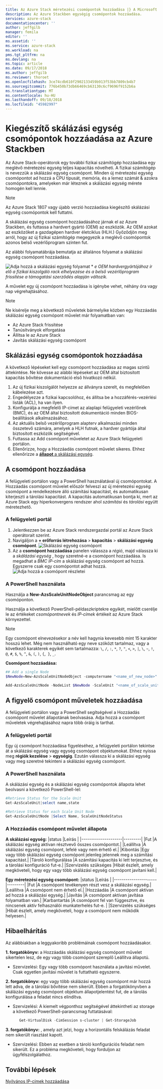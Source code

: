```yaml
---
title: Az Azure Stack méretezési csomópontok hozzáadása |} A Microsoft Docs
description: Az Azure Stackben egységig csomópontok hozzáadása.
services: azure-stack
documentationcenter: ''
author: jeffgilb
manager: femila
editor: ''
ms.assetid: ''
ms.service: azure-stack
ms.workload: na
pms.tgt_pltfrm: na
ms.devlang: na
ms.topic: article
ms.date: 09/17/2018
ms.author: jeffgilb
ms.reviewer: thoroet
ms.openlocfilehash: 3ce74cdb610f2902133459b913f53bb7809cb4b7
ms.sourcegitcommit: 776b450b73db66469cb63130c6cf9696f9152b6a
ms.translationtype: MT
ms.contentlocale: hu-HU
ms.lasthandoff: 09/18/2018
ms.locfileid: "45982997"
---
```

# <a name="add-additional-scale-unit-nodes-in-azure-stack"></a>Kiegészítő skálázási egység csomópontok hozzáadása az Azure Stackben

Az Azure Stack-operátorok egy további fizikai számítógép hozzáadása egy meglévő méretezési egység teljes kapacitás növelheti. A fizikai számítógép is nevezzük a skálázási egység csomópont. Minden új méretezési egység csomópontot ad hozzá a CPU típusát, memória, és a lemez számát & azokra csomópontokra, amelyeken már léteznek a skálázási egység mérete homogén kell lennie.

> [!NOTE]  
Az Azure Stack 1807 vagy újabb verzió hozzáadása kiegészítő skálázási egység csomópontok kell futtatni.

A skálázási egység csomópont hozzáadásához járnak el az Azure Stackben, és futtassa a hardvert gyártó (OEM) az eszközök. Az OEM azokat az eszközöket a gazdagépen hardver életciklus (HLH.) Győződjön meg arról, hogy az új fizikai számítógép megegyezik a meglévő csomópontok azonos belső vezérlőprogram szinten fut.

Az alábbi folyamatábrája bemutatja az általános folyamat a skálázási egység csomópont hozzáadása.

![Adja hozzá a skálázási egység folyamat](media/azure-stack-add-scale-node/add-node-flow.png) &#42; *e OEM hardvergyártójához ír elő a fizikai kiszolgáló rack elhelyezése és a belső vezérlőprogram frissítése a támogatási szerződés alapján változik.*

A művelet egy új csomópont hozzáadása is igénybe vehet, néhány óra vagy nap végrehajtásához.

> [!Note]  
> Ne kísérelje meg a következő műveletek bármelyike közben egy Hozzáadás skálázási egység csomópont művelet már folyamatban van:
>
>  - Az Azure Stack frissítése
>  - Tanúsítványok elforgatása
>  - Állítsa le az Azure Stack
>  - Javítás skálázási egység csomópont


## <a name="add-scale-unit-nodes"></a>Skálázási egység csomópontok hozzáadása

A következő lépéseket kell egy csomópont hozzáadása az magas szintű áttekintése. Ne kövesse az alábbi lépéseket az OEM által biztosított kapacitás bővítése dokumentáció első hivatkozó nélkül.

1. Az új fizikai kiszolgálót helyezze az állványra szerelt, és megfelelően kábelezése azt. 
2. Engedélyezze a fizikai kapcsolóhoz, és állítsa be a hozzáférés-vezérlési listák (ACL), ha van ilyen.
3. Konfigurálja a megfelelő IP-címet az alaplapi felügyeleti vezérlőnek (BMC), és az OEM által biztosított dokumentáció minden BIOS-beállítások alkalmazásához.
4. Az aktuális belső vezérlőprogram alapterv alkalmazási minden összetevő számára, amelyek a HLH futnak, a hardver gyártója által biztosított eszközök segítségével.
5. Futtassa az Add csomópont műveletet az Azure Stack felügyeleti portálon.
6. Ellenőrizze, hogy a Hozzáadás csomópont művelet sikeres. Ehhez ellenőrizze a [ **állapot** a skálázási egység](#monitor-add-node-operations). 

## <a name="add-the-node"></a>A csomópont hozzáadása

A felügyeleti portálon vagy a PowerShell használatával új csomópontokat. A Hozzáadás csomópont művelet először felveszi az új méretezési egység csomópont a rendelkezésre álló számítási kapacitást, és automatikusan kiterjeszti a tárolási kapacitást. A kapacitás automatikusan bontja ki, mert az Azure Stack egy hiperkonvergens rendszer ahol *számítási* és *tárolási* együtt méretezhető.

### <a name="use-the-admin-portal"></a>A felügyeleti portál

1. Jelentkezzen be az Azure Stack rendszergazdai portál az Azure Stack operátorait szerint.
2. Navigáljon a **+ erőforrás létrehozása** > **kapacitás** > **skálázási egység csomópont**.
   ![Skálázási egység csomópont](media/azure-stack-add-scale-node/select-node1.png)
3. Az a **csomópont hozzáadása** panelen válassza a *régió*, majd válassza ki a *skálázási egység* , hogy szeretné-e a csomópont hozzáadása. Is megadhat a *BMC IP-cím* a skálázási egység csomópont ad hozzá. Egyszerre csak egy csomópontot adhat hozzá.
   ![Adja hozzá a csomópont részletei](media/azure-stack-add-scale-node/select-node2.png)
 

### <a name="use-powershell"></a>A PowerShell használata

Használja a **New-AzsScaleUnitNodeObject** parancsmag az egy csomóponton.  

Használja a következő PowerShell-példaszkriptekre egyikét, mielőtt cserélje le az értékeket *csomópontnevek* és *IP-címek* értékeit az Azure Stack környezettel.

  > [!Note]  
  > Egy csomópont elnevezésekor a név kell hagynia kevesebb mint 15 karakter hosszú lehet. Még nem használható egy neve szóközt tartalmaz, vagy a következő karakterek egyikét sem tartalmazza: `\`, `/`, `:`, `*`, `?`, `"`, `<`, `>`, `|`, `\`, `~`, `!`, `@`, `#`, `$`, `%`, `^`, `&`, `(`, `)`, `{`,` }`, `_`.

**Csomópont hozzáadása:**
  ```powershell
  ## Add a single Node 
  $NewNode=New-AzsScaleUnitNodeObject -computername "<name_of_new_node>" -BMCIPv4Address "<BMCIP_address_of_new_node>" 
 
  Add-AzsScaleUnitNode -NodeList $NewNode -ScaleUnit "<name_of_scale_unit_cluster>" 
  ```  

## <a name="monitor-add-node-operations"></a>A figyelő csomópont műveletek hozzáadása 
A felügyeleti portálon vagy a PowerShell segítségével a Hozzáadás csomópont művelet állapotának beolvasása. Adja hozzá a csomópont műveletek végrehajtásához napra több óráig is tarthat.

### <a name="use-the-admin-portal"></a>A felügyeleti portál 
Egy új csomópont hozzáadása figyeléséhez, a felügyeleti portálon tekintse át a skálázási egység vagy egység csomópont objektumokat. Ehhez nyissa meg **régiók kezelése** > **egységig**. Ezután válassza ki a skálázási egység vagy meg szeretné tekinteni a skálázási egység csomópont. 

### <a name="use-powershell"></a>A PowerShell használata
A skálázási egység és a skálázási egység csomópontok állapota lehet beolvasni a következő PowerShell-lel:
  ```powershell
  #Retrieve Status for the Scale Unit
  Get-AzsScaleUnit|select name,state
 
  #Retrieve Status for each Scale Unit Node
  Get-AzsScaleUnitNode |Select Name, ScaleUnitNodeStatus
```

### <a name="status-for-the-add-node-operation"></a>A Hozzáadás csomópont művelet állapota 
**A skálázási egység:**
|status               |Leírás  |
|---------------------|---------|
|Fut              |A skálázási egység aktívan résztvevő összes csomópontot.|
|Leállítva              |A skálázási egység csomópont, lefelé vagy nem érhető el.|
|Kibontás            |Egy vagy több skálázási egység csomópont jelenleg jelennek meg a számítási kapacitást.|
|Tároló konfigurálása  |A számítási kapacitás ki lett terjesztve, és a tárolási konfiguráció fut-e.|
|Szervizelés szükséges |Hibát észlelt, amely megköveteli, hogy egy vagy több skálázási egység csomópont javítani kell.|


**Egy méretezési egység csomópont:**
|status                |Leírás  |
|----------------------|---------|
|Fut               |A csomópont tevékenyen részt vesz a skálázási egység.|
|Leállítva               |A csomópont nem érhető el.|
|Hozzáadás                |A csomópont aktívan ad hozzá a skálázási egység.|
|Javítás             |A csomópont aktívan javítása folyamatban van.|
|Karbantartás           |A csomópont fel van függesztve, és nincsenek aktív felhasználói munkaterhelés fut-e. |
|Szervizelés szükséges  |Hibát észlelt, amely megköveteli, hogy a csomópont nem működik helyesen.|


## <a name="troubleshooting"></a>Hibaelhárítás
Az alábbiakban a leggyakoribb problémáinak csomópont hozzáadásakor. 

**1. forgatókönyv:** a Hozzáadás skálázási egység csomópont művelet sikertelen lesz, de egy vagy több csomópont szereplő Leállítva állapotú.  
- Szervizelési: Egy vagy több csomópont használata a javítási művelet. Csak egyetlen javítási művelet is futtatható egyszerre.

**2. forgatókönyv:** egy vagy több skálázási egység csomópont már hozzá lett adva, de a tárolási bővítése nem sikerült. Ebben a forgatókönyvben a skálázási egység csomópont objektum állapotjelentést fut, de a tárolás konfigurálása a feladat nincs elindítva.  
- Szervizelési: A kiemelt végponthoz segítségével áttekintheti az storage a következő PowerShell-parancsmag futtatásával:
  ```powershell
     Get-VirtualDisk -CimSession s-cluster | Get-StorageJob
  ```
 
**3. forgatókönyv:** , amely azt jelzi, hogy a horizontális felskálázás feladat nem sikerült riasztást kapott.  
- Szervizelési: Ebben az esetben a tároló konfigurációs feladat nem sikerült. Ez a probléma megköveteli, hogy forduljon az ügyfélszolgálathoz.


## <a name="next-steps"></a>További lépések 
[Nyilvános IP-címek hozzáadása](azure-stack-add-ips.md) 
